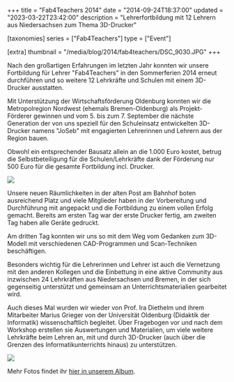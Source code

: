 +++
title = "Fab4Teachers 2014"
date = "2014-09-24T18:37:00"
updated = "2023-03-22T23:42:00"
description = "Lehrerfortbildung mit 12 Lehrern aus Niedersachsen zum Thema 3D-Drucker"

[taxonomies]
series = ["Fab4Teachers"]
type = ["Event"]

[extra]
thumbnail = "/media/blog/2014/fab4teachers/DSC_9030.JPG"
+++

Nach den großartigen Erfahrungen im letzten Jahr konnten wir unsere Fortbildung für Lehrer "Fab4Teachers" in den
Sommerferien 2014 erneut durchführen und so weitere 12 Lehrkräfte und Schulen mit einem 3D-Drucker ausstatten.

Mit Unterstützung der Wirtschaftsförderung Oldenburg konnten wir die Metropolregion Nordwest (ehemals Bremen-Oldenburg)
als Projekt-Förderer gewinnen und vom 5. bis zum 7. September die nächste Generation der von uns speziell für den
Schuleinsatz entwickelten 3D-Drucker namens "JoSeb" mit engagierten Lehrerinnen und Lehrern aus der Region bauen.

Obwohl ein entsprechender Bausatz allein an die 1.000 Euro kostet, betrug die Selbstbeteiligung für die
Schulen/Lehrkräfte dank der Förderung nur 500 Euro für die gesamte Fortbildung incl. Drucker.

![](/media/blog/2014/fab4teachers/DSC_9000.JPG)

Unsere neuen Räumlichkeiten in der alten Post am Bahnhof boten ausreichend Platz und viele Mitglieder haben in der
Vorbereitung und Durchführung mit angepackt und die Fortbildung zu einem vollen Erfolg gemacht. Bereits am ersten Tag
war der erste Drucker fertig, am zweiten Tag haben alle Geräte gedruckt.

Am dritten Tag konnten wir uns so mit dem Weg vom Gedanken zum 3D-Modell mit verschiedenen CAD-Programmen und
Scan-Techniken beschäftigen.

Besonders wichtig für die Lehrerinnen und Lehrer ist auch die Vernetzung mit den anderen Kollegen und die Einbettung in
eine aktive Community aus inzwischen 24 Lehrkräften aus Niedersachsen und Bremen, in der sich gegenseitig unterstützt
und gemeinsam an Unterrichtsmaterialien gearbeitet wird.

Auch dieses Mal wurden wir wieder von Prof. Ira Diethelm und ihrem Mitarbeiter Marius Grieger von der Universität
Oldenburg (Didaktik der Informatik) wissenschaftlich begleitet. Über Fragebogen vor und nach dem Workshop erstellen sie
Auswertungen und Materialien, um viele weitere Lehrkräfte beim Lehren an, mit und durch 3D-Drucker (auch über die
Grenzen des Informatikunterrichts hinaus) zu unterstützen.

![](/media/blog/2014/fab4teachers/DSC_9030.JPG)

Mehr Fotos findet ihr <a href="//www.kreativitaet-trifft-technik.de/album.html#/a/0/2014-09_Fab4Teachers">hier in
unserem Album</a>.

[//]: # (TODO: link to album)
